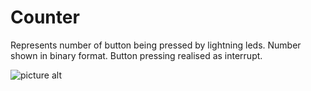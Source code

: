 # Counter

Represents number of button being pressed by lightning leds. Number shown in binary format.
Button pressing realised as interrupt.

![picture alt](https://github.com/satl-it-e/Counter_STM32/blob/master/connection.png "Connection")
